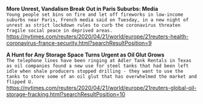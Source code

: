 **More Unrest, Vandalism Break Out in Paris Suburbs: Media**\
`Young people set bins on fire and let off fireworks in low-income suburbs near Paris, French media said on Tuesday, in a new night of unrest as strict lockdown rules to curb the coronavirus threaten fragile social peace in deprived areas.`\
https://nytimes.com/reuters/2020/04/21/world/europe/21reuters-health-coronavirus-france-security.html?searchResultPosition=9

**A Hunt for Any Storage Space Turns Urgent as Oil Glut Grows**\
`The telephone lines have been ringing at Adler Tank Rentals in Texas as oil companies found a new use for steel tanks that had been left idle when shale producers stopped drilling - they want to use the tanks to store some of an oil glut that has overwhelmed the market and flipped U.`\
https://nytimes.com/reuters/2020/04/21/world/europe/21reuters-global-oil-storage-fracking.html?searchResultPosition=10

